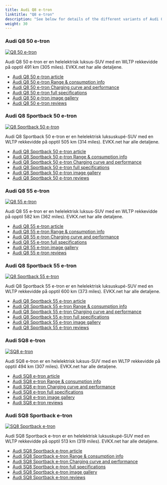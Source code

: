 ```yaml
---
title: Audi Q8 e-tron
linktitle: "Q8 e-tron"
description: "See below for details of the different variants of Audi Q8 e-tron"
weight: 30
---
```

### Audi Q8 50 e-tron

<a href="q8_50_e-tron/"><img src="https://media.evkx.net/multimedia/models/audi/q8_e-tron/q8_50_e-tron/main_1_st.jpg" class="img-fluid" alt="Q8 50 e-tron" ></a>

Audi Q8 50 e-tron er en helelektrisk luksus-SUV med en WLTP rekkevidde på opptil 491 km (305 miles). EVKX.net har alle detaljene. 

- [Audi Q8 50 e-tron article](q8_50_e-tron/)
- [Audi Q8 50 e-tron Range & consumption info](q8_50_e-tron/rangeandconsumption)
- [Audi Q8 50 e-tron Charging curve and performance](q8_50_e-tron/chargingcurve)
- [Audi Q8 50 e-tron full specifications](q8_50_e-tron/specifications)
- [Audi Q8 50 e-tron image gallery](q8_50_e-tron/gallery)
- [Audi Q8 50 e-tron reviews](q8_50_e-tron/reviews)

### Audi Q8 Sportback 50 e-tron

<a href="q8_sportback_50_e-tron/"><img src="https://media.evkx.net/multimedia/models/audi/q8_e-tron/q8_sportback_50_e-tron/main_1_st.jpeg" class="img-fluid" alt="Q8 Sportback 50 e-tron" ></a>

Audi Q8 Sportback 50 e-tron er en helelektrisk luksuskupé-SUV med en WLTP rekkevidde på opptil 505 km (314 miles). EVKX.net har alle detaljene. 

- [Audi Q8 Sportback 50 e-tron article](q8_sportback_50_e-tron/)
- [Audi Q8 Sportback 50 e-tron Range & consumption info](q8_sportback_50_e-tron/rangeandconsumption)
- [Audi Q8 Sportback 50 e-tron Charging curve and performance](q8_sportback_50_e-tron/chargingcurve)
- [Audi Q8 Sportback 50 e-tron full specifications](q8_sportback_50_e-tron/specifications)
- [Audi Q8 Sportback 50 e-tron image gallery](q8_sportback_50_e-tron/gallery)
- [Audi Q8 Sportback 50 e-tron reviews](q8_sportback_50_e-tron/reviews)

### Audi Q8 55 e-tron

<a href="q8_55_e-tron/"><img src="https://media.evkx.net/multimedia/models/audi/q8_e-tron/q8_55_e-tron/main_1_st.jpg" class="img-fluid" alt="Q8 55 e-tron" ></a>

Audi Q8 55 e-tron er en helelektrisk luksus-SUV med en WLTP rekkevidde på opptil 582 km (362 miles). EVKX.net har alle detaljene. 

- [Audi Q8 55 e-tron article](q8_55_e-tron/)
- [Audi Q8 55 e-tron Range & consumption info](q8_55_e-tron/rangeandconsumption)
- [Audi Q8 55 e-tron Charging curve and performance](q8_55_e-tron/chargingcurve)
- [Audi Q8 55 e-tron full specifications](q8_55_e-tron/specifications)
- [Audi Q8 55 e-tron image gallery](q8_55_e-tron/gallery)
- [Audi Q8 55 e-tron reviews](q8_55_e-tron/reviews)

### Audi Q8 Sportback 55 e-tron

<a href="q8_sportback_55_e-tron/"><img src="https://media.evkx.net/multimedia/models/audi/q8_e-tron/q8_sportback_55_e-tron/main_1_st.jpeg" class="img-fluid" alt="Q8 Sportback 55 e-tron" ></a>

Audi Q8 Sportback 55 e-tron er en helelektrisk luksuskupé-SUV med en WLTP rekkevidde på opptil 600 km (373 miles). EVKX.net har alle detaljene. 

- [Audi Q8 Sportback 55 e-tron article](q8_sportback_55_e-tron/)
- [Audi Q8 Sportback 55 e-tron Range & consumption info](q8_sportback_55_e-tron/rangeandconsumption)
- [Audi Q8 Sportback 55 e-tron Charging curve and performance](q8_sportback_55_e-tron/chargingcurve)
- [Audi Q8 Sportback 55 e-tron full specifications](q8_sportback_55_e-tron/specifications)
- [Audi Q8 Sportback 55 e-tron image gallery](q8_sportback_55_e-tron/gallery)
- [Audi Q8 Sportback 55 e-tron reviews](q8_sportback_55_e-tron/reviews)

### Audi SQ8 e-tron

<a href="sq8_e-tron/"><img src="https://media.evkx.net/multimedia/models/audi/q8_e-tron/sq8_e-tron/main_1_st.jpeg" class="img-fluid" alt="SQ8 e-tron" ></a>

Audi SQ8 e-tron er en helelektrisk luksus-SUV med en WLTP rekkevidde på opptil 494 km (307 miles). EVKX.net har alle detaljene. 

- [Audi SQ8 e-tron article](sq8_e-tron/)
- [Audi SQ8 e-tron Range & consumption info](sq8_e-tron/rangeandconsumption)
- [Audi SQ8 e-tron Charging curve and performance](sq8_e-tron/chargingcurve)
- [Audi SQ8 e-tron full specifications](sq8_e-tron/specifications)
- [Audi SQ8 e-tron image gallery](sq8_e-tron/gallery)
- [Audi SQ8 e-tron reviews](sq8_e-tron/reviews)

### Audi SQ8 Sportback e-tron

<a href="sq8_sportback_e-tron/"><img src="https://media.evkx.net/multimedia/models/audi/q8_e-tron/sq8_sportback_e-tron/main_1_st.jpg" class="img-fluid" alt="SQ8 Sportback e-tron" ></a>

Audi SQ8 Sportback e-tron er en helelektrisk luksuskupé-SUV med en WLTP rekkevidde på opptil 513 km (319 miles). EVKX.net har alle detaljene. 

- [Audi SQ8 Sportback e-tron article](sq8_sportback_e-tron/)
- [Audi SQ8 Sportback e-tron Range & consumption info](sq8_sportback_e-tron/rangeandconsumption)
- [Audi SQ8 Sportback e-tron Charging curve and performance](sq8_sportback_e-tron/chargingcurve)
- [Audi SQ8 Sportback e-tron full specifications](sq8_sportback_e-tron/specifications)
- [Audi SQ8 Sportback e-tron image gallery](sq8_sportback_e-tron/gallery)
- [Audi SQ8 Sportback e-tron reviews](sq8_sportback_e-tron/reviews)

